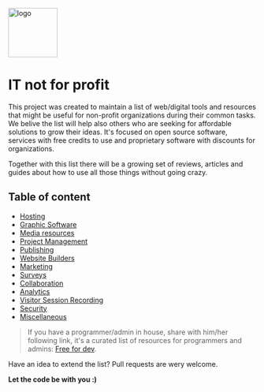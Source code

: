 <p><img src="https://sebastiansledz.github.io/IT-notforprofit/blob/master/logo.svg" class="it-logo" width="100px" alt="logo" title="IT not for profit"></p>

# IT not for profit

This project was created to maintain a list of web/digital tools and resources that might be useful for non-profit organizations during their common tasks. We belive the list will help also others who are seeking for affordable solutions to grow their ideas. It's focused on open source software, services with free credits to use and proprietary software with discounts for organizations.

Together with this list there will be a growing set of reviews, articles and guides about how to use all those things without going crazy.

## Table of content

* [Hosting](hosting.md "Hosting providers and cloud services")
* [Graphic Software](graphic-software.md "Graphic software and web apps")
* [Media resources](media-resources.md "Various resources for any project")
* [Project Management](project-management.md "Manage your organization workflow")
* [Publishing](publishing.md "Where to publish the content")
* [Website Builders](website-builders.md "Build static pages easily")
* [Marketing](marketing.md "Marketing automation, emails")
* [Surveys](surveys.md "Any kind of web survey or form")
* [Collaboration](collaboration.md "Tools for teams and collaboration")
* [Analytics](analytics.md "Analytics, events and statistics")
* [Visitor Session Recording](session-recording.md "Visitor session recording")
* [Security](security.md "Find a breach within your services")
* [Miscellaneous](miscellaneous.md "Various web things")

> If you have a programmer/admin in house, share with him/her following link, it's a curated list of resources for programmers and admins:  [Free for dev](https://github.com/ripienaar/free-for-dev).

Have an idea to extend the list? Pull requests are wery welcome.

**Let the code be with you :)**
